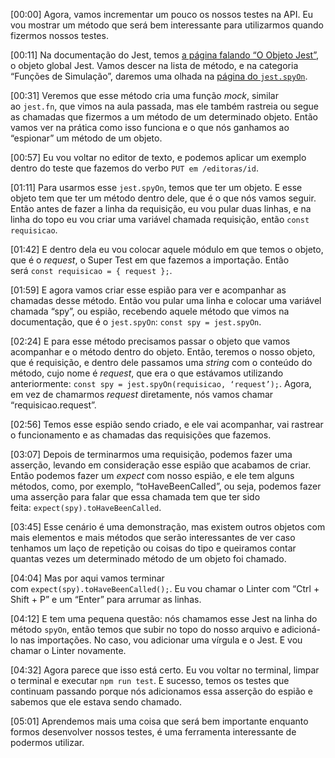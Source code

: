 [00:00] Agora, vamos incrementar um pouco os nossos testes na API. Eu vou mostrar um método que será bem interessante para utilizarmos quando fizermos nossos testes.

[00:11] Na documentação do Jest, temos [a página falando “O Objeto Jest”](https://jestjs.io/pt-BR/docs/jest-object), o objeto global Jest. Vamos descer na lista de método, e na categoria “Funções de Simulação”, daremos uma olhada na [página do `jest.spyOn`](https://jestjs.io/pt-BR/docs/jest-object#jestspyonobject-methodname).

[00:31] Veremos que esse método cria uma função _mock_, similar ao `jest.fn`, que vimos na aula passada, mas ele também rastreia ou segue as chamadas que fizermos a um método de um determinado objeto. Então vamos ver na prática como isso funciona e o que nós ganhamos ao “espionar” um método de um objeto.

[00:57] Eu vou voltar no editor de texto, e podemos aplicar um exemplo dentro do teste que fazemos do verbo `PUT em /editoras/id`.

[01:11] Para usarmos esse `jest.spyOn`, temos que ter um objeto. E esse objeto tem que ter um método dentro dele, que é o que nós vamos seguir. Então antes de fazer a linha da requisição, eu vou pular duas linhas, e na linha do topo eu vou criar uma variável chamada requisição, então `const requisicao`.

[01:42] E dentro dela eu vou colocar aquele módulo em que temos o objeto, que é o _request_, o Super Test em que fazemos a importação. Então será `const requisicao = { request };`.

[01:59] E agora vamos criar esse espião para ver e acompanhar as chamadas desse método. Então vou pular uma linha e colocar uma variável chamada “spy”, ou espião, recebendo aquele método que vimos na documentação, que é o `jest.spyOn`: `const spy = jest.spyOn`.

[02:24] E para esse método precisamos passar o objeto que vamos acompanhar e o método dentro do objeto. Então, teremos o nosso objeto, que é requisição, e dentro dele passamos uma _string_ com o conteúdo do método, cujo nome é _request_, que era o que estávamos utilizando anteriormente: `const spy = jest.spyOn(requisicao, ‘request’);`. Agora, em vez de chamarmos _request_ diretamente, nós vamos chamar “requisicao.request”.

[02:56] Temos esse espião sendo criado, e ele vai acompanhar, vai rastrear o funcionamento e as chamadas das requisições que fazemos.

[03:07] Depois de terminarmos uma requisição, podemos fazer uma asserção, levando em consideração esse espião que acabamos de criar. Então podemos fazer um _expect_ com nosso espião, e ele tem alguns métodos, como, por exemplo, “toHaveBeenCalled”, ou seja, podemos fazer uma asserção para falar que essa chamada tem que ter sido feita: `expect(spy).toHaveBeenCalled`.

[03:45] Esse cenário é uma demonstração, mas existem outros objetos com mais elementos e mais métodos que serão interessantes de ver caso tenhamos um laço de repetição ou coisas do tipo e queiramos contar quantas vezes um determinado método de um objeto foi chamado.

[04:04] Mas por aqui vamos terminar com `expect(spy).toHaveBeenCalled();`. Eu vou chamar o Linter com “Ctrl + Shift + P” e um “Enter” para arrumar as linhas.

[04:12] E tem uma pequena questão: nós chamamos esse Jest na linha do método `spyOn`, então temos que subir no topo do nosso arquivo e adicioná-lo nas importações. No caso, vou adicionar uma vírgula e o Jest. E vou chamar o Linter novamente.

[04:32] Agora parece que isso está certo. Eu vou voltar no terminal, limpar o terminal e executar `npm run test`. E sucesso, temos os testes que continuam passando porque nós adicionamos essa asserção do espião e sabemos que ele estava sendo chamado.

[05:01] Aprendemos mais uma coisa que será bem importante enquanto formos desenvolver nossos testes, é uma ferramenta interessante de podermos utilizar.